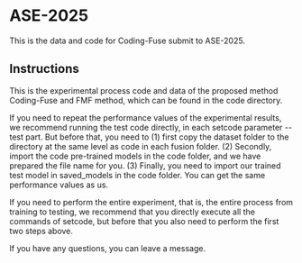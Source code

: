 # ASE-2025
This is the data and code for Coding-Fuse submit to ASE-2025. 

## Instructions
This is the experimental process code and data of the proposed method Coding-Fuse and FMF method, which can be found in the code directory.

If you need to repeat the performance values ​​of the experimental results, we recommend running the test code directly, in each setcode parameter --test part. But before that, you need to (1) first copy the dataset folder to the directory at the same level as code in each fusion folder. (2) Secondly, import the code pre-trained models in the code folder, and we have prepared the file name for you. (3) Finally, you need to import our trained test model in saved_models in the code folder. You can get the same performance values ​​as us.

If you need to perform the entire experiment, that is, the entire process from training to testing, we recommend that you directly execute all the commands of setcode, but before that you also need to perform the first two steps above.

If you have any questions, you can leave a message.

